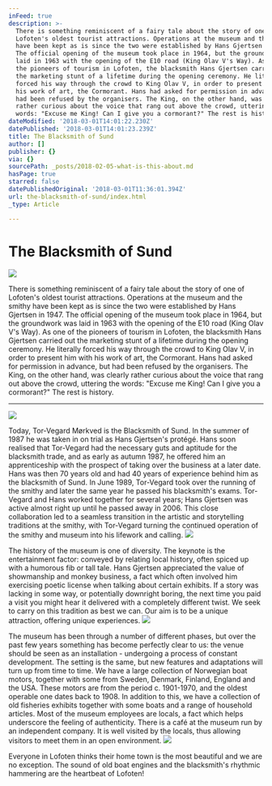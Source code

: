 ```yaml
---
inFeed: true
description: >-
  There is something reminiscent of a fairy tale about the story of one of
  Lofoten's oldest tourist attractions. Operations at the museum and the smithy
  have been kept as is since the two were established by Hans Gjertsen in 1947.
  The official opening of the museum took place in 1964, but the groundwork was
  laid in 1963 with the opening of the E10 road (King Olav V's Way). As one of
  the pioneers of tourism in Lofoten, the blacksmith Hans Gjertsen carried out
  the marketing stunt of a lifetime during the opening ceremony. He literally
  forced his way through the crowd to King Olav V, in order to present him with
  his work of art, the Cormorant. Hans had asked for permission in advance, but
  had been refused by the organisers. The King, on the other hand, was clearly
  rather curious about the voice that rang out above the crowd, uttering the
  words: "Excuse me King! Can I give you a cormorant?" The rest is history.
dateModified: '2018-03-01T14:01:22.230Z'
datePublished: '2018-03-01T14:01:23.239Z'
title: The Blacksmith of Sund
author: []
publisher: {}
via: {}
sourcePath: _posts/2018-02-05-what-is-this-about.md
hasPage: true
starred: false
datePublishedOriginal: '2018-03-01T11:36:01.394Z'
url: the-blacksmith-of-sund/index.html
_type: Article

---
```

# **The Blacksmith of Sund**
![](https://imgflo.herokuapp.com/graph/2b2431f8e7ba7b0/75595490f93d9f2f573b8abc1f23b649/croprotate.jpg?cropheight=3956&cropwidth=5548&degrees=0&input=https%3A%2F%2Fthe-grid-user-content.s3-us-west-2.amazonaws.com%2Fe45bcf52-418f-43eb-9b37-9ac93b8fb8e4.jpg&x=0&y=0)

There is something reminiscent of a fairy tale about the story of one of Lofoten's oldest tourist attractions. Operations at the museum and the smithy have been kept as is since the two were established by Hans Gjertsen in 1947\. The official opening of the museum took place in 1964, but the groundwork was laid in 1963 with the opening of the E10 road (King Olav V's Way). As one of the pioneers of tourism in Lofoten, the blacksmith Hans Gjertsen carried out the marketing stunt of a lifetime during the opening ceremony. He literally forced his way through the crowd to King Olav V, in order to present him with his work of art, the Cormorant. Hans had asked for permission in advance, but had been refused by the organisers. The King, on the other hand, was clearly rather curious about the voice that rang out above the crowd, uttering the words: "Excuse me King! Can I give you a cormorant?" The rest is history.

---

![](https://the-grid-user-content.s3-us-west-2.amazonaws.com/27e8312b-10b8-498d-b1bf-3aa7e1168e28.jpg)

Today, Tor-Vegard Mørkved is the Blacksmith of Sund. In the summer of 1987 he was taken in on trial as Hans Gjertsen's protégé. Hans soon realised that Tor-Vegard had the necessary guts and aptitude for the blacksmith trade, and as early as autumn 1987, he offered him an apprenticeship with the prospect of taking over the business at a later date. Hans was then 70 years old and had 40 years of experience behind him as the blacksmith of Sund. In June 1989, Tor-Vegard took over the running of the smithy and later the same year he passed his blacksmith's exams. Tor-Vegard and Hans worked together for several years; Hans Gjertsen was active almost right up until he passed away in 2006\. This close collaboration led to a seamless transition in the artistic and storytelling traditions at the smithy, with Tor-Vegard turning the continued operation of the smithy and museum into his lifework and calling.
![](https://the-grid-user-content.s3-us-west-2.amazonaws.com/30d89682-89a1-41f0-bc15-3969a9af8b73.jpg)

The history of the museum is one of diversity. The keynote is the entertainment factor: conveyed by relating local history, often spiced up with a humorous fib or tall tale. Hans Gjertsen appreciated the value of showmanship and monkey business, a fact which often involved him exercising poetic license when talking about certain exhibits. If a story was lacking in some way, or potentially downright boring, the next time you paid a visit you might hear it delivered with a completely different twist. We seek to carry on this tradition as best we can. Our aim is to be a unique attraction, offering unique experiences.
![](https://the-grid-user-content.s3-us-west-2.amazonaws.com/5920a4b0-5c32-4ccf-89d1-3de560b37c09.jpg)

The museum has been through a number of different phases, but over the past few years something has become perfectly clear to us: the venue should be seen as an installation - undergoing a process of constant development. The setting is the same, but new features and adaptations will turn up from time to time. We have a large collection of Norwegian boat motors, together with some from Sweden, Denmark, Finland, England and the USA. These motors are from the period c. 1901-1970, and the oldest operable one dates back to 1908\. In addition to this, we have a collection of old fisheries exhibits together with some boats and a range of household articles. Most of the museum employees are locals, a fact which helps underscore the feeling of authenticity. There is a café at the museum run by an independent company. It is well visited by the locals, thus allowing visitors to meet them in an open environment.
![](https://the-grid-user-content.s3-us-west-2.amazonaws.com/5135bfdd-041d-4c0d-aa9c-f4a514ea0052.jpg)

Everyone in Lofoten thinks their home town is the most beautiful and we are no exception. The sound of old boat engines and the blacksmith's rhythmic hammering are the heartbeat of Lofoten!